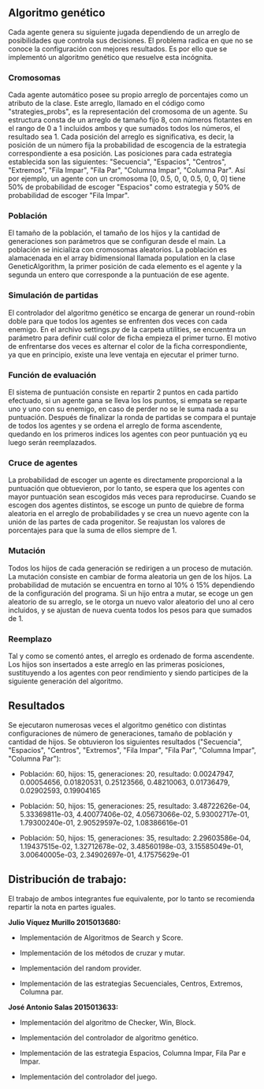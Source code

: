 ## Algoritmo genético

Cada agente genera su siguiente jugada dependiendo de un arreglo de posibilidades que controla sus decisiones. El problema radica en que no se conoce la configuración con mejores resultados. Es por ello que se implementó un algoritmo genético que resuelve esta incógnita. 

### Cromosomas

Cada agente automático posee su propio arreglo de porcentajes como un atributo de la clase. Este arreglo, llamado en el código como "strategies_probs", es la representación del cromosoma de un agente. Su estructura consta de  un arreglo de tamaño fijo 8, con números flotantes en el rango de 0 a 1 incluidos ambos y que sumados todos los números, el resultado sea 1. Cada posición del arreglo es significativa, es decir, la posición de un número fija la probabilidad de escogencia de la estrategia correspondiente a esa posición. Las posiciones para cada estrategia establecida son las siguientes: "Secuencia", "Espacios", "Centros", "Extremos", "Fila Impar", "Fila Par", "Columna Impar", "Columna Par".  Así por ejemplo, un agente con un cromosoma [0, 0.5, 0, 0, 0.5, 0, 0, 0] tiene 50% de probabilidad de escoger "Espacios" como estrategia y 50% de probabilidad de escoger "Fila Impar".

### Población

El tamaño de la población, el tamaño de los hijos y la cantidad de generaciones son parámetros que se configuran desde el main. La población se inicializa con cromosomas aleatorios. La población es alamacenada en el array bidimensional llamada population en la clase GeneticAlgorithm, la primer posición de cada elemento es el agente y la segunda un entero que corresponde a la puntuación de ese agente.

### Simulación de partidas

El controlador del algoritmo genético se encarga de generar un round-robin doble para que todos los agentes se enfrenten dos veces con cada enemigo. En el archivo settings.py de la carpeta utilities, se encuentra un parámetro para definir cuál color de ficha empieza el primer turno. El motivo de enfrentarse dos veces es alternar el color de la ficha correspondiente, ya que en principio, existe una leve ventaja en ejecutar el primer turno. 

### Función de evaluación

El sistema de puntuación consiste en repartir 2 puntos en cada partido efectuado, si un agente gana se lleva los los puntos, si empata se reparte uno y uno con su enemigo, en caso de perder no se le suma nada a su puntuación. Después de finalizar la ronda de partidas se compara el puntaje de todos los agentes y se ordena el arreglo de forma ascendente, quedando en los primeros indices los agentes con peor puntuación yq eu luego serán reemplazados.

### Cruce de agentes

La probabilidad de escoger un agente es directamente proporcional  a la puntuación que obtuevieron, por lo tanto, se espera que los agentes con mayor puntuación sean escogidos más veces para reproducirse. Cuando se escogen dos agentes distintos, se escoge un punto de quiebre de forma aleatoria en el arreglo de probabilidades y se crea un nuevo agente con la unión de las partes de cada progenitor. Se reajustan los valores de porcentajes para que la suma de ellos siempre de 1.



### Mutación

Todos los hijos de cada generación se redirigen a un proceso de mutación. La mutación consiste en cambiar de forma aleatoria un gen de los hijos. La probabilidad de mutación se encuentra en torno al 10% ó 15% dependiendo de la configuración del programa. Si un hijo entra a mutar, se ecoge un gen aleatorio  de su arreglo, se le otorga un nuevo valor aleatorio del uno al cero incluidos, y se ajustan de nueva cuenta todos los pesos para que sumados de 1.



### Reemplazo

Tal y como se comentó antes, el arreglo es ordenado de forma ascendente. Los hijos son insertados a este arreglo en las primeras posiciones, sustituyendo a los agentes con peor rendimiento y siendo participes de la siguiente generación del algoritmo.



## Resultados

Se ejecutaron numerosas veces el algoritmo genético con distintas configuraciones de número de generaciones, tamaño de población y cantidad de hijos. Se obtuvieron los siguientes resultados ("Secuencia", "Espacios", "Centros", "Extremos", "Fila Impar", "Fila Par", "Columna Impar", "Columna Par"):

- Población: 60, hijos: 15, generaciones: 20, resultado: 0.00247947, 0.00054656, 0.01820531, 0.25123566, 0.48210063, 0.01736479, 0.02902593, 0.19904165

- Población: 50, hijos: 15, generaciones: 25, resultado: 3.48722626e-04, 5.33369811e-03, 4.40077406e-02, 4.05673066e-02, 5.93002717e-01, 1.79300240e-01, 2.90529597e-02, 1.08386616e-01

- Población: 50, hijos: 15, generaciones: 35, resultado: 2.29603586e-04, 1.19437515e-02, 1.32712678e-02, 3.48560198e-03, 3.15585049e-01, 3.00640005e-03, 2.34902697e-01, 4.17575629e-01



## Distribución de trabajo:

El trabajo de ambos integrantes fue equivalente, por lo tanto se recomienda repartir la nota en partes iguales.

**Julio Víquez Murillo 2015013680:**

- Implementación de Algoritmos de Search y Score.

- Implementación de los métodos de cruzar y mutar.

- Implementación del random provider.

- Implementación de las estrategias Secuenciales, Centros, Extremos, Columna par.



**José Antonio Salas 2015013633:**

- Implementación del algoritmo de Checker, Win, Block.

- Implementación del controlador de algoritmo genético.

- Implementación de las estrategia Espacios, Columna Impar, Fila Par e Impar.

- Implementación del controlador del juego.
